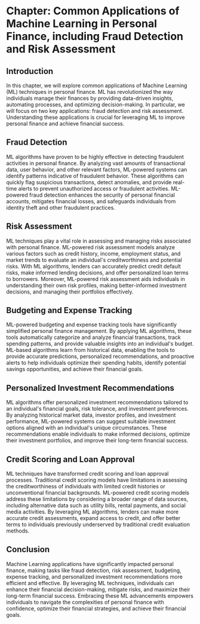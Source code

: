 Chapter: Common Applications of Machine Learning in Personal Finance, including Fraud Detection and Risk Assessment
===================================================================================================================

Introduction
------------

In this chapter, we will explore common applications of Machine Learning (ML) techniques in personal finance. ML has revolutionized the way individuals manage their finances by providing data-driven insights, automating processes, and optimizing decision-making. In particular, we will focus on two key applications: fraud detection and risk assessment. Understanding these applications is crucial for leveraging ML to improve personal finance and achieve financial success.

Fraud Detection
---------------

ML algorithms have proven to be highly effective in detecting fraudulent activities in personal finance. By analyzing vast amounts of transactional data, user behavior, and other relevant factors, ML-powered systems can identify patterns indicative of fraudulent behavior. These algorithms can quickly flag suspicious transactions, detect anomalies, and provide real-time alerts to prevent unauthorized access or fraudulent activities. ML-powered fraud detection enhances the security of personal financial accounts, mitigates financial losses, and safeguards individuals from identity theft and other fraudulent practices.

Risk Assessment
---------------

ML techniques play a vital role in assessing and managing risks associated with personal finance. ML-powered risk assessment models analyze various factors such as credit history, income, employment status, and market trends to evaluate an individual's creditworthiness and potential risks. With ML algorithms, lenders can accurately predict credit default risks, make informed lending decisions, and offer personalized loan terms to borrowers. Moreover, ML-powered risk assessment aids individuals in understanding their own risk profiles, making better-informed investment decisions, and managing their portfolios effectively.

Budgeting and Expense Tracking
------------------------------

ML-powered budgeting and expense tracking tools have significantly simplified personal finance management. By applying ML algorithms, these tools automatically categorize and analyze financial transactions, track spending patterns, and provide valuable insights into an individual's budget. ML-based algorithms learn from historical data, enabling the tools to provide accurate predictions, personalized recommendations, and proactive alerts to help individuals optimize their spending habits, identify potential savings opportunities, and achieve their financial goals.

Personalized Investment Recommendations
---------------------------------------

ML algorithms offer personalized investment recommendations tailored to an individual's financial goals, risk tolerance, and investment preferences. By analyzing historical market data, investor profiles, and investment performance, ML-powered systems can suggest suitable investment options aligned with an individual's unique circumstances. These recommendations enable individuals to make informed decisions, optimize their investment portfolios, and improve their long-term financial success.

Credit Scoring and Loan Approval
--------------------------------

ML techniques have transformed credit scoring and loan approval processes. Traditional credit scoring models have limitations in assessing the creditworthiness of individuals with limited credit histories or unconventional financial backgrounds. ML-powered credit scoring models address these limitations by considering a broader range of data sources, including alternative data such as utility bills, rental payments, and social media activities. By leveraging ML algorithms, lenders can make more accurate credit assessments, expand access to credit, and offer better terms to individuals previously underserved by traditional credit evaluation methods.

Conclusion
----------

Machine Learning applications have significantly impacted personal finance, making tasks like fraud detection, risk assessment, budgeting, expense tracking, and personalized investment recommendations more efficient and effective. By leveraging ML techniques, individuals can enhance their financial decision-making, mitigate risks, and maximize their long-term financial success. Embracing these ML advancements empowers individuals to navigate the complexities of personal finance with confidence, optimize their financial strategies, and achieve their financial goals.
